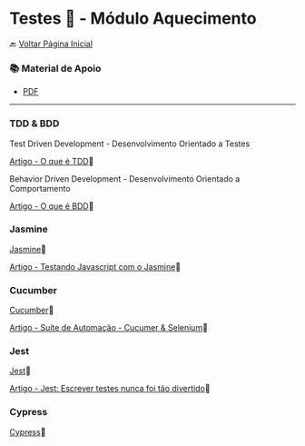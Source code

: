 # Testes ​🧪​​​ - Módulo Aquecimento

🔙 [Voltar Página Inicial](https://github.com/brseghese/vtex-hiring-coders-3)

<h3>📚 Material de Apoio</h3>

- [PDF](https://drive.google.com/file/d/1-msZWA2ClBIlxfmItKN5pM-slI-MbUYi/view)

---

### TDD & BDD

Test Driven Development - Desenvolvimento Orientado a Testes

[Artigo - O que é TDD](https://www.digite.com/pt-br/agile/desenvolvimento-orientado-a-testes-tdd/)🔗

Behavior Driven Development - Desenvolvimento Orientado a Comportamento

[Artigo - O que é BDD](https://zoop.com.br/blog/gestao/o-que-e-bdd-como-implementar/)🔗

### Jasmine

[Jasmine](https://jasmine.github.io/)🔗

[Artigo - Testando Javascript com o Jasmine](https://medium.com/jaguaribetech/testando-seu-c%C3%B3digo-javascript-com-jasmine-232e28e86071)🔗

### Cucumber

[Cucumber](https://cucumber.io/)🔗

[Artigo - Suíte de Automação - Cucumer & Selenium](https://www.thoughtworks.com/pt-br/insights/blog/3-essential-basics-setting-automation-suite-web-apps)🔗

### Jest

[Jest](https://jestjs.io/)🔗

[Artigo - Jest: Escrever testes nunca foi tão divertido](https://oieduardorabelo.medium.com/jest-escrever-testes-nunca-foi-t%C3%A3o-divertido-5f0e1950ba10)🔗

### Cypress

[Cypress](https://www.cypress.io/)🔗
